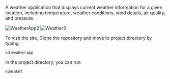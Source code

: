 A weather application that displays current weather information for a given location, including temperature, weather conditions, wind details, air quality, 
and pressure.

![WeatherApp2](https://github.com/Arsh069/Weather-App/assets/65395355/fbdffa94-6fbd-4dc6-87d3-bb2f93629b7b)
![Weather3](https://github.com/Arsh069/Weather-App/assets/65395355/e1d3cbc4-55fc-4813-a5f8-f89499b5f6f8)

To visit the site,
Clone the repository and move to project directory by typing:<br/>

<sub>cd weather-app</sub>

In the project directory, you can run:<br/>

<sub>npm start</sub>
